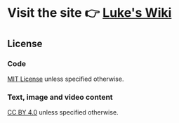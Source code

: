 # Visit the site 👉 [Luke's Wiki](https://wiki.lukem.net)

## License

### Code

[MIT License](https://github.com/lwojcik/wiki/blob/main/LICENSE) unless specified otherwise.

### Text, image and video content

[CC BY 4.0](https://creativecommons.org/licenses/by/4.0/) unless specified otherwise.
